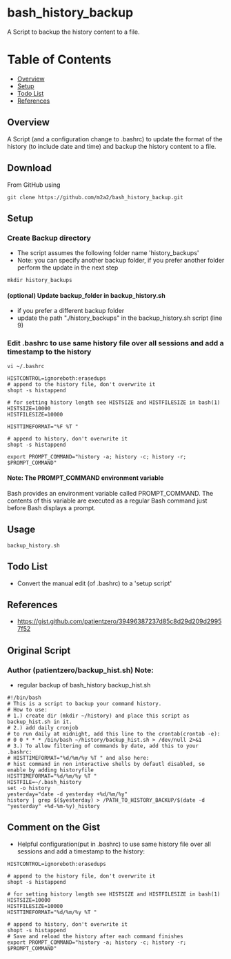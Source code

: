# bash_history_backup

A Script to backup the history content to a file.

Table of Contents
=================
- [Overview](#overview)
- [Setup](#setup)
- [Todo List](#todo-list)
- [References](#references)


## Overview
A Script (and a configuration change to .bashrc) to update the format of the history (to include date and time) and backup the history content to a file.

## Download
From GitHub using
```
git clone https://github.com/m2a2/bash_history_backup.git
```

## Setup 
### Create Backup directory
- The script assumes the following folder name 'history_backups'
- Note: you can specify another backup folder, if you prefer another folder perform the update in the next step
```
mkdir history_backups
```
 
#### (optional) Update backup_folder in backup_history.sh
- if you prefer a different backup folder 
- update the path "./history_backups" in the backup_history.sh script (line 9)

### Edit .bashrc to use same history file over all sessions and add a timestamp to the history
```
vi ~/.bashrc
```

```
HISTCONTROL=ignoreboth:erasedups
# append to the history file, don't overwrite it
shopt -s histappend

# for setting history length see HISTSIZE and HISTFILESIZE in bash(1)
HISTSIZE=10000
HISTFILESIZE=10000

HISTTIMEFORMAT="%F %T "

# append to history, don't overwrite it
shopt -s histappend

export PROMPT_COMMAND="history -a; history -c; history -r; $PROMPT_COMMAND"
```

#### Note: The PROMPT_COMMAND environment variable
Bash provides an environment variable called PROMPT_COMMAND. The contents of this variable are executed as a regular Bash command just before Bash displays a prompt.

## Usage
```
backup_history.sh
```
## Todo List 
- Convert the manual edit (of .bashrc) to a 'setup script'

## References
- https://gist.github.com/patientzero/39496387237d85c8d29d209d29957f52

## Original Script
### Author (patientzero/backup_hist.sh) Note:
- regular backup of bash_history
backup_hist.sh
```
#!/bin/bash
# This is a script to backup your command history.
# How to use:
# 1.) create dir (mkdir ~/history) and place this script as backup_hist.sh in it.
# 2.) add daily cronjob
# to run daily at midnight, add this line to the crontab(crontab -e):
# 0 0 * * * /bin/bash ~/history/backup_hist.sh > /dev/null 2>&1
# 3.) To allow filtering of commands by date, add this to your .bashrc: 
# HISTTIMEFORMAT="%d/%m/%y %T " and also here:
# hist command in non interactive shells by defautl disabled, so enable by adding historyfile
HISTTIMEFORMAT="%d/%m/%y %T "
HISTFILE=~/.bash_history
set -o history
yesterday="date -d yesterday +%d/%m/%y"
history | grep $($yesterday) > /PATH_TO_HISTORY_BACKUP/$(date -d "yesterday" +%d-%m-%y)_history
```
## Comment on the Gist

- Helpful configuration(put in .bashrc) to use same history file over all sessions and add a timestamp to the history:
```
HISTCONTROL=ignoreboth:erasedups

# append to the history file, don't overwrite it
shopt -s histappend

# for setting history length see HISTSIZE and HISTFILESIZE in bash(1)
HISTSIZE=10000
HISTFILESIZE=10000
HISTTIMEFORMAT="%d/%m/%y %T "

# append to history, don't overwrite it
shopt -s histappend
# Save and reload the history after each command finishes
export PROMPT_COMMAND="history -a; history -c; history -r; $PROMPT_COMMAND"
```
